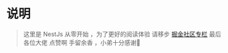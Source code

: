 # 说明
>
> 这里是 NestJs 从零开始 ，为了更好的阅读体验 请移步 <a href="https://juejin.cn/column/7179578893353877565"> 掘金社区专栏</a>
> 最后 各位大佬 点赞啊 手留余香 ，小弟十分感谢🙏
